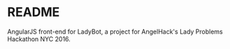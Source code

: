 # README

AngularJS front-end for LadyBot, a project for AngelHack's Lady Problems Hackathon NYC 2016.


